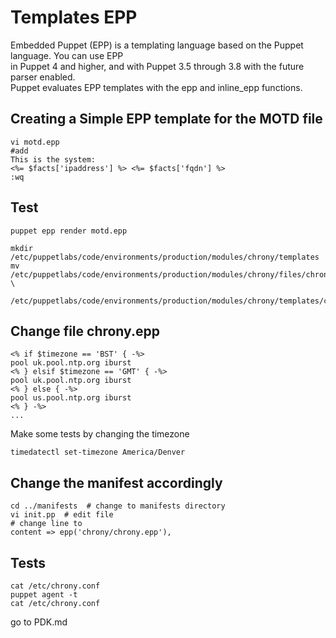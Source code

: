 # Templates EPP
Embedded Puppet (EPP) is a templating language based on the Puppet language. You can use EPP   
in Puppet 4 and higher, and with Puppet 3.5 through 3.8 with the future parser enabled.   
Puppet evaluates EPP templates with the epp and inline_epp functions.  

## Creating a Simple EPP template for the MOTD file 
```shell
vi motd.epp
#add 
This is the system:
<%= $facts['ipaddress'] %> <%= $facts['fqdn'] %>
:wq 
```
## Test 
```shell
puppet epp render motd.epp
```

```shell
mkdir /etc/puppetlabs/code/environments/production/modules/chrony/templates
mv /etc/puppetlabs/code/environments/production/modules/chrony/files/chrony.conf \
   /etc/puppetlabs/code/environments/production/modules/chrony/templates/chrony.epp
```
## Change file chrony.epp 
```puppet
<% if $timezone == 'BST' { -%>
pool uk.pool.ntp.org iburst
<% } elsif $timezone == 'GMT' { -%>
pool uk.pool.ntp.org iburst
<% } else { -%>
pool us.pool.ntp.org iburst
<% } -%>
...
```
Make some tests by changing  the timezone 
```shell
timedatectl set-timezone America/Denver
```

## Change the manifest accordingly
```shell
cd ../manifests  # change to manifests directory
vi init.pp  # edit file
# change line to 
content => epp('chrony/chrony.epp'),
```

## Tests
```shell
cat /etc/chrony.conf
puppet agent -t
cat /etc/chrony.conf
```
go to PDK.md 